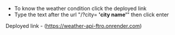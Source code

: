 * To know the weather condition click the deployed link
* Type the text  after the url "/?city= **'city name'**" then click enter




Deployed link - (https://weather-api-ftro.onrender.com)
